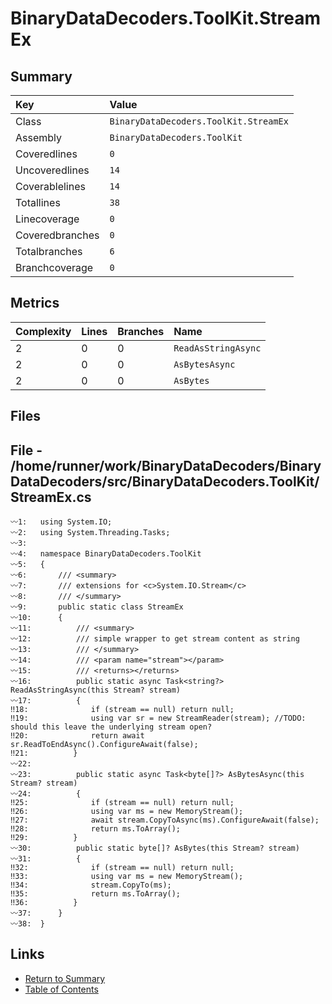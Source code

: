 ﻿# BinaryDataDecoders.ToolKit.StreamEx

## Summary

| Key             | Value                                 |
| :-------------- | :------------------------------------ |
| Class           | `BinaryDataDecoders.ToolKit.StreamEx` |
| Assembly        | `BinaryDataDecoders.ToolKit`          |
| Coveredlines    | `0`                                   |
| Uncoveredlines  | `14`                                  |
| Coverablelines  | `14`                                  |
| Totallines      | `38`                                  |
| Linecoverage    | `0`                                   |
| Coveredbranches | `0`                                   |
| Totalbranches   | `6`                                   |
| Branchcoverage  | `0`                                   |

## Metrics

| Complexity | Lines | Branches | Name                |
| :--------- | :---- | :------- | :------------------ |
| 2          | 0     | 0        | `ReadAsStringAsync` |
| 2          | 0     | 0        | `AsBytesAsync`      |
| 2          | 0     | 0        | `AsBytes`           |

## Files

## File - /home/runner/work/BinaryDataDecoders/BinaryDataDecoders/src/BinaryDataDecoders.ToolKit/StreamEx.cs

```CSharp
〰1:   using System.IO;
〰2:   using System.Threading.Tasks;
〰3:   
〰4:   namespace BinaryDataDecoders.ToolKit
〰5:   {
〰6:       /// <summary>
〰7:       /// extensions for <c>System.IO.Stream</c>
〰8:       /// </summary>
〰9:       public static class StreamEx
〰10:      {
〰11:          /// <summary>
〰12:          /// simple wrapper to get stream content as string
〰13:          /// </summary>
〰14:          /// <param name="stream"></param>
〰15:          /// <returns></returns>
〰16:          public static async Task<string?> ReadAsStringAsync(this Stream? stream)
〰17:          {
‼18:              if (stream == null) return null;
‼19:              using var sr = new StreamReader(stream); //TODO: should this leave the underlying stream open?
‼20:              return await sr.ReadToEndAsync().ConfigureAwait(false);
‼21:          }
〰22:  
〰23:          public static async Task<byte[]?> AsBytesAsync(this Stream? stream)
〰24:          {
‼25:              if (stream == null) return null;
‼26:              using var ms = new MemoryStream();
‼27:              await stream.CopyToAsync(ms).ConfigureAwait(false);
‼28:              return ms.ToArray();
‼29:          }
〰30:          public static byte[]? AsBytes(this Stream? stream)
〰31:          {
‼32:              if (stream == null) return null;
‼33:              using var ms = new MemoryStream();
‼34:              stream.CopyTo(ms);
‼35:              return ms.ToArray();
‼36:          }
〰37:      }
〰38:  }
```

## Links

* [Return to Summary](Summary.md)
* [Table of Contents](../TOC.md)

